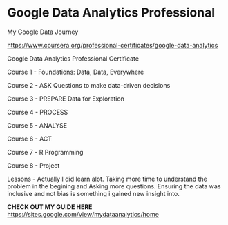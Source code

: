 # Google Data Analytics Professional 
My Google Data Journey

https://www.coursera.org/professional-certificates/google-data-analytics

Google Data Analytics Professional Certificate

Course 1 - Foundations: Data, Data, Everywhere

Course 2 - ASK Questions to make data-driven decisions

Course 3 - PREPARE Data for Exploration

Course 4 - PROCESS

Course 5 - ANALYSE

Course 6 - ACT

Course 7 - R Programming

Course 8 - Project

Lessons - Actually I did learn alot.  Taking more time to understand the problem in the begining and Asking more questions.  Ensuring the data was inclusive and not bias is something i gained new insight into.

**CHECK OUT MY GUIDE HERE**  https://sites.google.com/view/mydataanalytics/home
